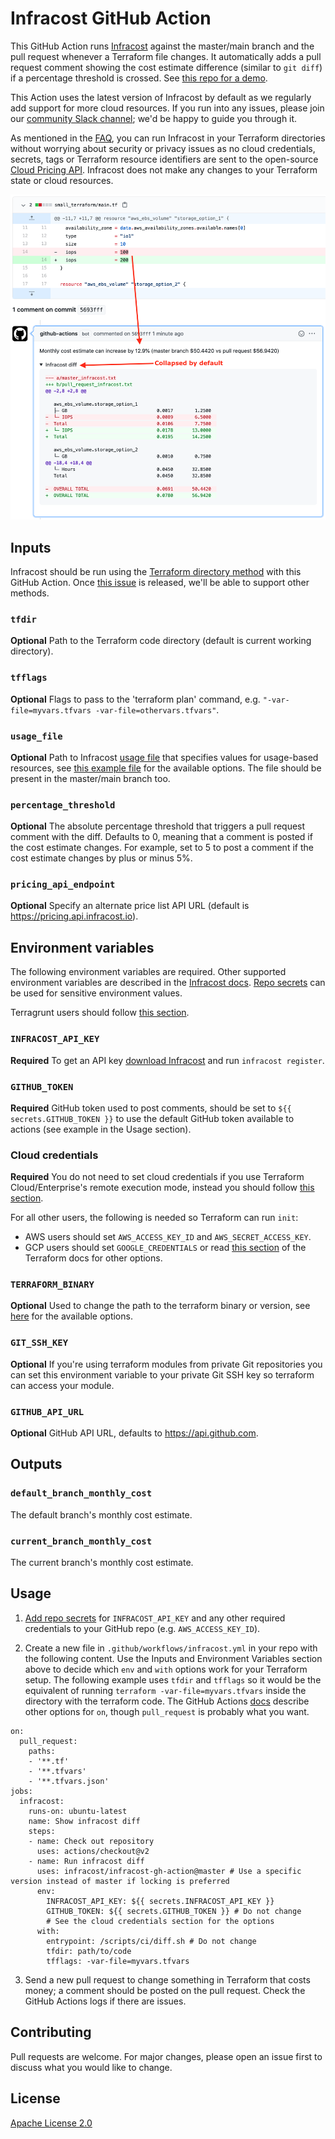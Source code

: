 # Infracost GitHub Action

This GitHub Action runs [Infracost](https://infracost.io) against the master/main branch and the pull request whenever a Terraform file changes. It automatically adds a pull request comment showing the cost estimate difference (similar to `git diff`) if a percentage threshold is crossed. See [this repo for a demo](https://github.com/infracost/gh-actions-demo).

This Action uses the latest version of Infracost by default as we regularly add support for more cloud resources. If you run into any issues, please join our [community Slack channel](https://www.infracost.io/community-chat); we'd be happy to guide you through it.

As mentioned in the [FAQ](https://www.infracost.io/docs/faq), you can run Infracost in your Terraform directories without worrying about security or privacy issues as no cloud credentials, secrets, tags or Terraform resource identifiers are sent to the open-source [Cloud Pricing API](https://github.com/infracost/cloud-pricing-api). Infracost does not make any changes to your Terraform state or cloud resources.

<img src="screenshot.png" width=557 alt="Example screenshot" />

## Inputs

Infracost should be run using the [Terraform directory method](https://www.infracost.io/docs/#1-terraform-directory) with this GitHub Action. Once [this issue](https://github.com/infracost/infracost/issues/99) is released, we'll be able to support other methods.

### `tfdir`

**Optional** Path to the Terraform code directory (default is current working directory).

### `tfflags`

**Optional** Flags to pass to the 'terraform plan' command, e.g. `"-var-file=myvars.tfvars -var-file=othervars.tfvars"`.

### `usage_file`

**Optional** Path to Infracost [usage file](https://www.infracost.io/docs/usage_based_resources#infracost-usage-file) that specifies values for usage-based resources, see [this example file](https://github.com/infracost/infracost/blob/master/infracost-usage-example.yml) for the available options. The file should be present in the master/main branch too.

### `percentage_threshold`

**Optional** The absolute percentage threshold that triggers a pull request comment with the diff. Defaults to 0, meaning that a comment is posted if the cost estimate changes. For example, set to 5 to post a comment if the cost estimate changes by plus or minus 5%.

### `pricing_api_endpoint`

**Optional** Specify an alternate price list API URL (default is https://pricing.api.infracost.io).

## Environment variables

The following environment variables are required. Other supported environment variables are described in the [Infracost docs](https://www.infracost.io/docs/environment_variables). [Repo secrets](https://docs.github.com/en/actions/configuring-and-managing-workflows/creating-and-storing-encrypted-secrets#creating-encrypted-secrets-for-a-repository) can be used for sensitive environment values.

Terragrunt users should follow [this section](https://www.infracost.io/docs/terragrunt).

### `INFRACOST_API_KEY`

**Required** To get an API key [download Infracost](https://www.infracost.io/docs/#installation) and run `infracost register`.

### `GITHUB_TOKEN`

**Required** GitHub token used to post comments, should be set to `${{ secrets.GITHUB_TOKEN }}` to use the default GitHub token available to actions (see example in the Usage section).

### Cloud credentials

**Required** You do not need to set cloud credentials if you use Terraform Cloud/Enterprise's remote execution mode, instead you should follow [this section](https://www.infracost.io/docs/terraform_cloud_enterprise).

For all other users, the following is needed so Terraform can run `init`:
- AWS users should set `AWS_ACCESS_KEY_ID` and `AWS_SECRET_ACCESS_KEY`.
- GCP users should set `GOOGLE_CREDENTIALS` or read [this section](https://registry.terraform.io/providers/hashicorp/google/latest/docs/guides/provider_reference#full-reference) of the Terraform docs for other options.

### `TERRAFORM_BINARY`

**Optional** Used to change the path to the terraform binary or version, see [here](https://www.infracost.io/docs/environment_variables/#cicd-integrations) for the available options.

### `GIT_SSH_KEY`

**Optional** If you're using terraform modules from private Git repositories you can set this environment variable to your private Git SSH key so terraform can access your module.

### `GITHUB_API_URL`

**Optional** GitHub API URL, defaults to https://api.github.com.

## Outputs

### `default_branch_monthly_cost`

The default branch's monthly cost estimate.

### `current_branch_monthly_cost`

The current branch's monthly cost estimate.

## Usage

1. [Add repo secrets](https://docs.github.com/en/actions/configuring-and-managing-workflows/creating-and-storing-encrypted-secrets#creating-encrypted-secrets-for-a-repository) for `INFRACOST_API_KEY` and any other required credentials to your GitHub repo (e.g. `AWS_ACCESS_KEY_ID`).

2. Create a new file in `.github/workflows/infracost.yml` in your repo with the following content. Use the Inputs and Environment Variables section above to decide which `env` and `with` options work for your Terraform setup. The following example uses `tfdir` and `tfflags` so it would be the equivalent of running `terraform -var-file=myvars.tfvars` inside the directory with the terraform code. The GitHub Actions [docs](https://docs.github.com/en/actions/reference/workflow-syntax-for-github-actions#on) describe other options for `on`, though `pull_request` is probably what you want.

  ```
  on:
    pull_request:
      paths:
      - '**.tf'
      - '**.tfvars'
      - '**.tfvars.json'
  jobs:
    infracost:
      runs-on: ubuntu-latest
      name: Show infracost diff
      steps:
      - name: Check out repository
        uses: actions/checkout@v2
      - name: Run infracost diff
        uses: infracost/infracost-gh-action@master # Use a specific version instead of master if locking is preferred
        env:
          INFRACOST_API_KEY: ${{ secrets.INFRACOST_API_KEY }}
          GITHUB_TOKEN: ${{ secrets.GITHUB_TOKEN }} # Do not change
          # See the cloud credentials section for the options
        with:
          entrypoint: /scripts/ci/diff.sh # Do not change
          tfdir: path/to/code
          tfflags: -var-file=myvars.tfvars
  ```

3. Send a new pull request to change something in Terraform that costs money; a comment should be posted on the pull request. Check the GitHub Actions logs if there are issues.

## Contributing

Pull requests are welcome. For major changes, please open an issue first to discuss what you would like to change.

## License

[Apache License 2.0](https://choosealicense.com/licenses/apache-2.0/)
